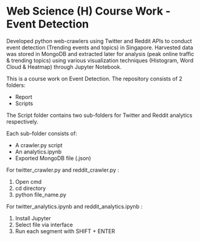 # Web Science (H) Course Work - Event Detection
Developed python web-crawlers using Twitter and Reddit APIs to conduct event detection (Trending events and topics) in Singapore.
Harvested data was stored in MongoDB and extracted later for analysis (peak online traffic & trending topics) using various visualization techniques (Histogram, Word Cloud & Heatmap) through Jupyter Notebook.

This is a course work on Event Detection. The repository consists of 2 folders:
- Report
- Scripts

The Script folder contains two sub-folders for Twitter and Reddit analytics respectively. 

Each sub-folder consists of:
- A crawler.py script
- An analytics.ipynb
- Exported MongoDB file (.json)

For twitter_crawler.py and reddit_crawler.py :
1) Open cmd
2) cd directory
3) python file_name.py 

For twitter_analytics.ipynb and reddit_analytics.ipynb :
1) Install Jupyter
2) Select file via interface
3) Run each segment with SHIFT + ENTER
